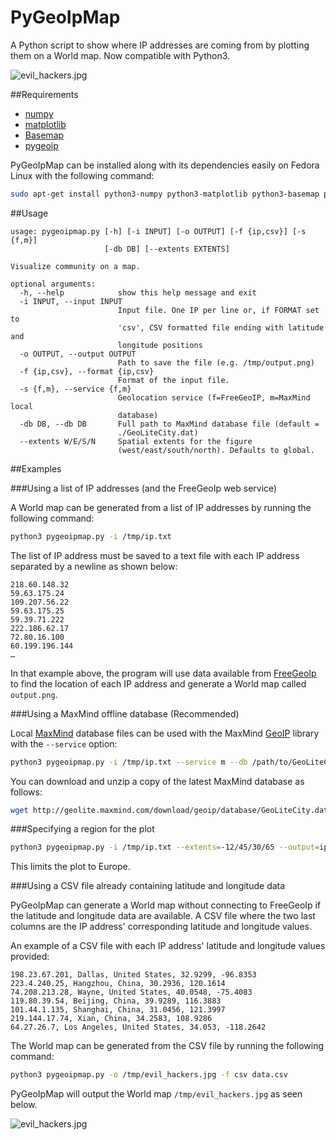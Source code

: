 # PyGeoIpMap


A Python script to show where IP addresses are coming from by plotting them on a World map. Now compatible with Python3.

![evil_hackers.jpg](http://i.imgur.com/IGIaKDb.jpg)

##Requirements

* [numpy](http://www.numpy.org/)
* [matplotlib](http://matplotlib.org/)
* [Basemap](http://matplotlib.org/basemap/)
* [pygeoip](https://pypi.python.org/pypi/pygeoip)

PyGeoIpMap can be installed along with its dependencies easily on Fedora Linux with the following command:

```bash
sudo apt-get install python3-numpy python3-matplotlib python3-basemap python3-pygeoip
```

##Usage

```
usage: pygeoipmap.py [-h] [-i INPUT] [-o OUTPUT] [-f {ip,csv}] [-s {f,m}]
                     [-db DB] [--extents EXTENTS]

Visualize community on a map.

optional arguments:
  -h, --help            show this help message and exit
  -i INPUT, --input INPUT
                        Input file. One IP per line or, if FORMAT set to
                        'csv', CSV formatted file ending with latitude and
                        longitude positions
  -o OUTPUT, --output OUTPUT
                        Path to save the file (e.g. /tmp/output.png)
  -f {ip,csv}, --format {ip,csv}
                        Format of the input file.
  -s {f,m}, --service {f,m}
                        Geolocation service (f=FreeGeoIP, m=MaxMind local
                        database)
  -db DB, --db DB       Full path to MaxMind database file (default =
                        ./GeoLiteCity.dat)
  --extents W/E/S/N     Spatial extents for the figure
                        (west/east/south/north). Defaults to global.
```

##Examples

###Using a list of IP addresses (and the FreeGeoIp web service)

A World map can be generated from a list of IP addresses by running the following command:

```bash
python3 pygeoipmap.py -i /tmp/ip.txt
```

The list of IP address must be saved to a text file with each IP
address separated by a newline as shown below:

```
218.60.148.32
59.63.175.24
109.207.56.22
59.63.175.25
59.39.71.222
222.186.62.17
72.80.16.100
60.199.196.144
…
```

In that example above, the program will use data available from
[FreeGeoIp](http://freegeoip.net/) to find the location of each IP address and generate a World map called `output.png`.

###Using a MaxMind offline database (Recommended)

Local [MaxMind](http://dev.maxmind.com/geoip/legacy/geolite/) database files can be used with the MaxMind [GeoIP](https://github.com/maxmind/geoip-api-python) library with the `--service` option:

```bash
python3 pygeoipmap.py -i /tmp/ip.txt --service m --db /path/to/GeoLiteCity.dat
```

You can download and unzip a copy of the latest MaxMind database as follows:

```bash
wget http://geolite.maxmind.com/download/geoip/database/GeoLiteCity.dat.xz && xz -d GeoLiteCity.dat.xz
```

###Specifying a region for the plot

```bash
python3 pygeoipmap.py -i /tmp/ip.txt --extents=-12/45/30/65 --output=ip.png
```

This limits the plot to Europe.

###Using a CSV file already containing latitude and longitude data

PyGeoIpMap can generate a World map without connecting to FreeGeoIp if the latitude and longitude data are available.
A CSV file where the two last columns are the IP address' corresponding latitude and longitude values.

An example of a CSV file with each IP address' latitude and longitude values provided:

```
198.23.67.201, Dallas, United States, 32.9299, -96.8353
223.4.240.25, Hangzhou, China, 30.2936, 120.1614
74.208.213.28, Wayne, United States, 40.0548, -75.4083
119.80.39.54, Beijing, China, 39.9289, 116.3883
101.44.1.135, Shanghai, China, 31.0456, 121.3997
219.144.17.74, Xian, China, 34.2583, 108.9286
64.27.26.7, Los Angeles, United States, 34.053, -118.2642
```

The World map can be generated from the CSV file by running the following command:

```bash
python3 pygeoipmap.py -o /tmp/evil_hackers.jpg -f csv data.csv
```

PyGeoIpMap will output the World map `/tmp/evil_hackers.jpg` as seen below.

![evil_hackers.jpg](http://i.imgur.com/IGIaKDb.jpg)
